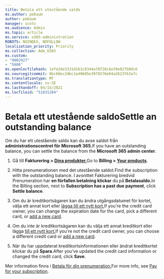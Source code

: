 ```yaml
---
title: Betala ett utestående saldo
ms.author: pebaum
author: pebaum
manager: scotv
ms.audience: Admin
ms.topic: article
ms.service: o365-administration
ROBOTS: NOINDEX, NOFOLLOW
localization_priority: Priority
ms.collection: Adm_O365
ms.custom:
- "9002927"
- "5606"
ms.openlocfilehash: 1efe2de3331d161c8344a78f28c6e39e027b8dc6
ms.sourcegitcommit: 8bc60ec34bc1e40685e3976576e04a2623f63a7c
ms.translationtype: MT
ms.contentlocale: sv-SE
ms.lasthandoff: 04/15/2021
ms.locfileid: "51831284"
---
```

# <a name="settle-an-outstanding-balance"></a><span data-ttu-id="0feec-102">Betala ett utestående saldo</span><span class="sxs-lookup"><span data-stu-id="0feec-102">Settle an outstanding balance</span></span>

<span data-ttu-id="0feec-103">Om du har ett utestående saldo kan du avse saldot från **administrationscentret för Microsoft 365.**</span><span class="sxs-lookup"><span data-stu-id="0feec-103">If you have an outstanding balance, you can settle the balance from the **Microsoft 365 admin center**.</span></span>

1. <span data-ttu-id="0feec-104">Gå till **Fakturering > [Dina produkter.](https://go.microsoft.com/fwlink/p/?linkid=842054)**</span><span class="sxs-lookup"><span data-stu-id="0feec-104">Go to **Billing > [Your products](https://go.microsoft.com/fwlink/p/?linkid=842054)**.</span></span>

2. <span data-ttu-id="0feec-105">Hitta prenumerationen med det utestående saldot.</span><span class="sxs-lookup"><span data-stu-id="0feec-105">Find the subscription with the outstanding balance.</span></span> <span data-ttu-id="0feec-106">I avsnittet Fakturering bredvid Prenumeration har **en förfallen betalning klickar** du på **Betalasaldo.**</span><span class="sxs-lookup"><span data-stu-id="0feec-106">In the Billing section, next to **Subscription has a past due payment**, click **Settle balance**.</span></span>

3. <span data-ttu-id="0feec-107">Om du är kreditkortsägaren kan du ändra utgångsdatumet för kortet, välja ett annat kort eller [lägga till ett nytt kort.](https://docs.microsoft.com/microsoft-365/commerce/billing-and-payments/manage-payment-methods?view=o365-worldwide)</span><span class="sxs-lookup"><span data-stu-id="0feec-107">If you're the credit card owner, you can change the expiration date for the card, pick a different card, or [add a new card](https://docs.microsoft.com/microsoft-365/commerce/billing-and-payments/manage-payment-methods?view=o365-worldwide).</span></span>

4. <span data-ttu-id="0feec-108">Om du inte är kreditkortsägaren kan du välja ett annat kreditkort eller lägga [till ett nytt kort.](https://docs.microsoft.com/microsoft-365/commerce/billing-and-payments/manage-payment-methods?view=o365-worldwide)</span><span class="sxs-lookup"><span data-stu-id="0feec-108">If you're not the credit card owner, you can choose a different credit card or [add a new card](https://docs.microsoft.com/microsoft-365/commerce/billing-and-payments/manage-payment-methods?view=o365-worldwide).</span></span>

5. <span data-ttu-id="0feec-109">När du har uppdaterat kreditkortsinformationen eller ändrat kreditkortet klickar du på **Spara**.</span><span class="sxs-lookup"><span data-stu-id="0feec-109">After you've updated the credit card information or changed the credit card, click **Save**.</span></span>

<span data-ttu-id="0feec-110">Mer information finns i [Betala för din prenumeration.](https://docs.microsoft.com/microsoft-365/commerce/billing-and-payments/pay-for-your-subscription?view=o365-worldwide)</span><span class="sxs-lookup"><span data-stu-id="0feec-110">For more info, see [Pay for your subscription](https://docs.microsoft.com/microsoft-365/commerce/billing-and-payments/pay-for-your-subscription?view=o365-worldwide).</span></span>
